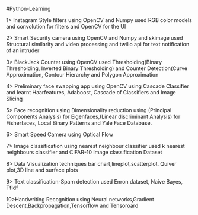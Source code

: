 #Python-Learning

1> Instagram Style filters using OpenCV and Numpy
	used	RGB color models and convolution for filters and OpenCV for the UI

2> Smart Security camera using OpenCV and Numpy and skimage
	used	Structural similarity and video processing and twilio api for text notification of an intruder

3> BlackJack Counter using OpenCV
	used	Thresholding(Binary Thresholding, Inverted Binary Thresholding) and Counter Detection(Curve Approximation, Contour Hierarchy and Polygon Approximation

4> Preliminary face swapping app using OpenCV
	using Cascade Classifier and learnt Haarfeatures, Adaboost, Cascade of Classifiers and Image Slicing

5> Face recognition using Dimensionality reduction
	using (Principal Components Analysis) for Eigenfaces,(Linear discriminant Analysis) for Fisherfaces, Local Binary Patterns and Yale Face Database.

6> Smart Speed Camera using Optical Flow

7> Image classification using nearest neighbour classifier
	used k nearest neighbours classifier and CIFAR-10 Image classification Dataset

8> Data Visualization techniques
	bar chart,lineplot,scatterplot. Quiver plot,3D line and surface plots

9> Text classification-Spam detection
	used Enron dataset, Naive Bayes, TfIdf

10>Handwriting Recognition
	using Neural networks,Gradient Descent,Backpropagation,Tensorflow and Tensoroard
